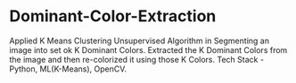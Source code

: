 # Dominant-Color-Extraction

Applied K Means Clustering Unsupervised Algorithm in Segmenting an image into set ok K Dominant Colors. 
Extracted the K Dominant Colors from the image and then re-colorized it using those K Colors. Tech Stack - Python, ML(K-Means), OpenCV.
